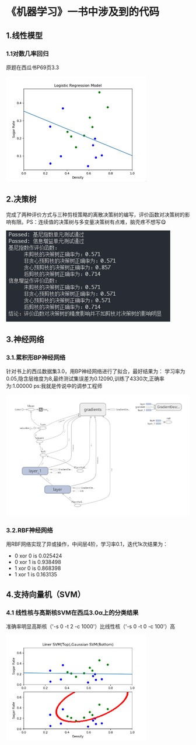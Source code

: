 # 《机器学习》一书中涉及到的代码

## 1.线性模型

### 1.1对数几率回归

原题在西瓜书P69页3.3

![LogisticRe](/Img/Logistic_Regression.png)

## 2.决策树

完成了两种评价方式与三种剪枝策略的离散决策树的编写，评价函数对决策树的影响有限。PS：连续值的决策树与多变量决策树有点难，脑壳疼不想写😋

![DT](/Img/DecisionTree.png)

## 3.神经网络

### 3.1.累积形BP神经网络

针对书上的西瓜数据集3.0，用BP神经网络进行了拟合，最好结果为：
学习率为0.05,隐含层维度为8,最终测试集误差为0.12090,训练了4330次,正确率为:1.00000
ps:我就是传说中的调参工程师

![BP](/Img/bpnn_structure.png)

### 3.2.RBF神经网络

用RBF网络实现了异或操作，中间层4阶，学习率0.1，迭代1k次结果为：

* 0 xor 0 is 0.025424
* 0 xor 1 is 0.938498
* 1 xor 0 is 0.868398
* 1 xor 1 is 0.163135

## 4.支持向量机（SVM）

### 4.1 线性核与高斯核SVM在西瓜3.0α上的分类结果

准确率明显高斯核（'-s 0 -t 2 -c 1000'）比线性核（'-s 0 -t 0 -c 100'）高

![SVM](/Img/liner_Gaussian_SVM.png)